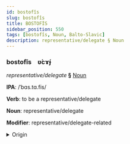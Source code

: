 ```yaml
---
id: bostofîs
slug: bostofîs
title: BOSTOFİS
sidebar_position: 550
tags: [bostofîs, Noun, Balto-Slavic]
description: representative/delegate § Noun
---
```


### bostofîs&emsp;<span kind="abugida">ʋ́cɤ́ɟ</span>

*representative/delegate* **§** [Noun](../../tags/Noun)

**IPA**: /ˈbɑs.tɑ.fis/

**Verb**: to be a representative/delegate

**Noun**: representative/delegate

**Modifier**: representative/delegate-related

<details>
    <summary>Origin</summary>
    Latvian pārstāvis [paːrstaːvis]<br/>
    <em>Balto-Slavic Language Family</em>
</details>